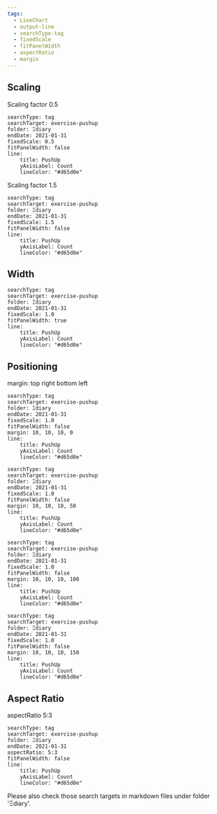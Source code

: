 ```yaml
---
tags:
  - LineChart
  - output-line
  - searchType-tag
  - fixedScale
  - fitPanelWidth
  - aspectRatio
  - margin
---
```


## Scaling

Scaling factor 0.5

```tracker
searchType: tag
searchTarget: exercise-pushup
folder: Ξdiary
endDate: 2021-01-31
fixedScale: 0.5
fitPanelWidth: false
line:
    title: PushUp
    yAxisLabel: Count
    lineColor: "#d65d0e"
```

Scaling factor 1.5

```tracker
searchType: tag
searchTarget: exercise-pushup
folder: Ξdiary
endDate: 2021-01-31
fixedScale: 1.5
fitPanelWidth: false
line:
    title: PushUp
    yAxisLabel: Count
    lineColor: "#d65d0e"
```

## Width

```tracker
searchType: tag
searchTarget: exercise-pushup
folder: Ξdiary
endDate: 2021-01-31
fixedScale: 1.0
fitPanelWidth: true
line:
    title: PushUp
    yAxisLabel: Count
    lineColor: "#d65d0e"
```

## Positioning

margin: top right bottom left

```tracker
searchType: tag
searchTarget: exercise-pushup
folder: Ξdiary
endDate: 2021-01-31
fixedScale: 1.0
fitPanelWidth: false
margin: 10, 10, 10, 0
line:
    title: PushUp
    yAxisLabel: Count
    lineColor: "#d65d0e"
```

```tracker
searchType: tag
searchTarget: exercise-pushup
folder: Ξdiary
endDate: 2021-01-31
fixedScale: 1.0
fitPanelWidth: false
margin: 10, 10, 10, 50
line:
    title: PushUp
    yAxisLabel: Count
    lineColor: "#d65d0e"
```

```tracker
searchType: tag
searchTarget: exercise-pushup
folder: Ξdiary
endDate: 2021-01-31
fixedScale: 1.0
fitPanelWidth: false
margin: 10, 10, 10, 100
line:
    title: PushUp
    yAxisLabel: Count
    lineColor: "#d65d0e"
```

```tracker
searchType: tag
searchTarget: exercise-pushup
folder: Ξdiary
endDate: 2021-01-31
fixedScale: 1.0
fitPanelWidth: false
margin: 10, 10, 10, 150
line:
    title: PushUp
    yAxisLabel: Count
    lineColor: "#d65d0e"
```

## Aspect Ratio

aspectRatio 5:3

```tracker
searchType: tag
searchTarget: exercise-pushup
folder: Ξdiary
endDate: 2021-01-31
aspectRatio: 5:3
fitPanelWidth: false
line:
    title: PushUp
    yAxisLabel: Count
    lineColor: "#d65d0e"
```

Please also check those search targets in markdown files under folder 'Ξdiary'.
